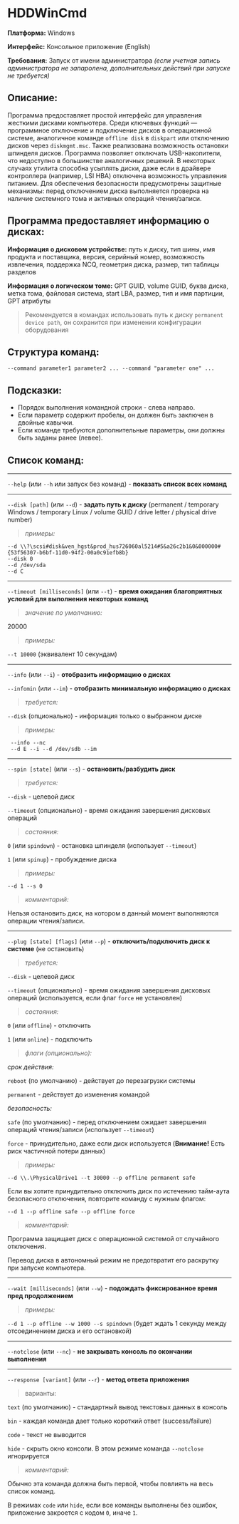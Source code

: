 # HDDWinCmd

**Платформа:** Windows

**Интерфейс:** Консольное приложение (English)

**Требования:** Запуск от имени администратора *(если учетная запись администратора не запаролена, дополнительных действий при запуске не требуется)*

## Описание:

Программа предоставляет простой интерфейс для управления жесткими дисками компьютера. Среди ключевых функций — программное отключение и подключение дисков в операционной системе, аналогичное команде `offline disk` в `diskpart` или отключению дисков через `diskmgmt.msc`. Также реализована возможность остановки шпинделя дисков. Программа позволяет отключать USB-накопители, что недоступно в большинстве аналогичных решений.
В некоторых случаях утилита способна усыплять диски, даже если в драйвере контроллера (например, LSI HBA) отключена возможность управления питанием. Для обеспечения безопасности предусмотрены защитные механизмы: перед отключением диска выполняется проверка на наличие системного тома и активных операций чтения/записи.

## Программа предоставляет информацию о дисках:

**Информация о дисковом устройстве:** путь к диску, тип шины, имя продукта и поставщика, версия, серийный номер, возможность извлечения, поддержка NCQ, геометрия диска, размер, тип таблицы разделов

**Информация о логическом томе:** GPT GUID, volume GUID, буква диска, метка тома, файловая система, start LBA, размер, тип и имя партиции, GPT атрибуты

> Рекомендуется в командах использовать путь к диску `permanent device path`, он сохранится при изменении конфигурации оборудования

## Структура команд:

    --command parameter1 parameter2 ... --command "parameter one" ...

## Подсказки:

- Порядок выполнения командной строки - слева направо.
- Если параметр содержит пробелы, он должен быть заключен в двойные кавычки.
- Если команде требуются дополнительные параметры, они должны быть заданы ранее (левее).

## Список команд:

---

`--help` (или `--h` или запуск без команд) - **показать список всех команд**

---

`--disk [path]` (или `--d`) - **задать путь к диску** (permanent / temporary Windows / temporary Linux / volume GUID / drive letter / physical drive number)

> *примеры:*

    --d \\?\scsi#disk&ven_hgst&prod_hus726060al5214#5&a26c2b1&0&000000#{53f56307-b6bf-11d0-94f2-00a0c91efb8b}
    --disk 0
    --d /dev/sda
    --d C

---

`--timeout [milliseconds]` (или `--t`) - **время ожидания благоприятных условий для выполнения некоторых команд**

> *значение по умолчанию:*

20000

> *примеры:*

`--t 10000` (эквивалент 10 секундам)

---

`--info` (или `--i`) - **отобразить информацию о дисках**

`--infomin` (или `--im`) - **отобразить минимальную информацию о дисках**

> *требуется:*

`--disk` (опционально) - информация только о выбранном диске

> *примеры:*

     --info --nc
     --d E --i --d /dev/sdb --im

---

`--spin [state]` (или `--s`) - **остановить/разбудить диск**

> *требуется:*

`--disk` - целевой диск

`--timeout` (опционально) - время ожидания завершения дисковых операций

> *состояния:*

`0` (или `spindown`) - остановка шпинделя (использует `--timeout`)

`1` (или `spinup`) - пробуждение диска

> *примеры:*

    --d 1 --s 0

> *комментарий:*

Нельзя остановить диск, на котором в данный момент выполняются операции чтения/записи.

---

`--plug [state] [flags]` (или `--p`) - **отключить/подключить диск к системе** (не остановить)

> *требуется:*

`--disk` - целевой диск

`--timeout` (опционально) - время ожидания завершения дисковых операций (используется, если флаг `force` не установлен)

> *состояния:*

`0` (или `offline`) - отключить

`1` (или `online`) - подключить

> *флаги (опционально):*

*срок действия:*

`reboot` (по умолчанию) - действует до перезагрузки системы

`permanent` - действует до изменения командой

*безопасность:*

`safe` (по умолчанию) - перед отключением ожидает завершения операций чтения/записи (использует `--timeout`)

`force` - принудительно, даже если диск используется (**Внимание!** Есть риск частичной потери данных)

> *примеры:*

    --d \\.\PhysicalDrive1 --t 30000 --p offline permanent safe

Если вы хотите принудительно отключить диск по истечению тайм-аута безопасного отключения, повторите команду с нужным флагом:
    
    --d 1 --p offline safe --p offline force

> *комментарий:*

Программа защищает диск с операционной системой от случайного отключения.

Перевод диска в автономный режим не предотвратит его раскрутку при запуске компьютера.

---

`--wait [milliseconds]` (или `--w`) - **подождать фиксированное время пред продолжением**

> *примеры:*

`--d 1 --p offline --w 1000 --s spindown` (будет ждать 1 секунду между отсоединением диска и его остановкой)

---

`--notclose` (или `--nc`) - **не закрывать консоль по окончании выполнения**

---

`--response [variant]` (или `--r`) - **метод ответа приложения**

> варианты:

`text` (по умолчанию) - стандартный вывод текстовых данных в консоль

`bin` - каждая команда дает только короткий ответ (success/failure)

`code` - текст не выводится

`hide` - скрыть окно консоли. В этом режиме команда `--notclose` игнорируется

>*комментарий:*

Обычно эта команда должна быть первой, чтобы повлиять на весь список команд.

В режимах `code` или `hide`, если все команды выполнены без ошибок, приложение закроется с кодом `0`, иначе `1`.
